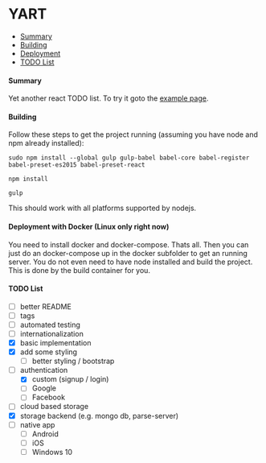 # YART

- [Summary](#summary)
- [Building](#building)
- [Deployment](#deployment-with-docker)
- [TODO List](#todo-list)

#### Summary
Yet another react TODO list. To try it goto the [example page](https://www.log84.de).

#### Building
Follow these steps to get the project running (assuming you have node and npm already installed):

    sudo npm install --global gulp gulp-babel babel-core babel-register babel-preset-es2015 babel-preset-react

    npm install

    gulp
    
This should work with all platforms supported by nodejs.
    
#### Deployment with Docker (Linux only right now)
You need to install docker and docker-compose. Thats all. Then you can just do an docker-compose up in the docker 
subfolder to get an running server. You do not even need to have node installed and build the project. This is done 
by the build container for you.

#### TODO List
- [ ] better README
- [ ] tags
- [ ] automated testing
- [ ] internationalization
- [X] basic implementation
- [X] add some styling
    - [ ] better styling / bootstrap
- [ ] authentication 
    - [X] custom (signup / login)
    - [ ] Google
    - [ ] Facebook
- [ ] cloud based storage
- [X] storage backend (e.g. mongo db, parse-server)
- [ ] native app
    - [ ] Android
    - [ ] iOS
    - [ ] Windows 10

